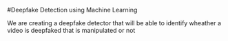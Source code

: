 #Deepfake Detection using Machine Learning

We are creating a deepfake detector that will be able to identify wheather a video is deepfaked that is manipulated or not
